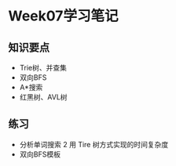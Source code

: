# Week07学习笔记

## 知识要点
- Trie树、并查集
- 双向BFS
- A\*搜索
- 红黑树、AVL树

## 练习
- 分析单词搜索 2 用 Tire 树方式实现的时间复杂度
- 双向BFS模板
